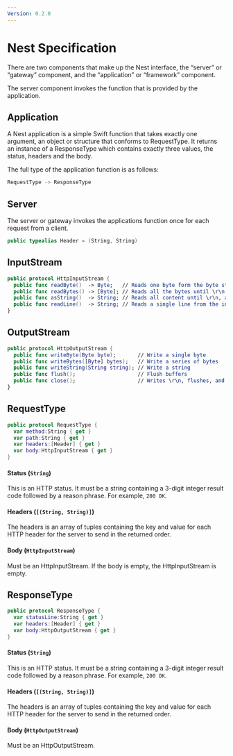 ```yaml
---
Version: 0.2.0
---
```


# Nest Specification

There are two components that make up the Nest interface, the “server” or
“gateway” component, and the “application” or “framework” component.

The server component invokes the function that is provided by the application.

## Application

A Nest application is a simple Swift function that takes exactly one argument,
an object or structure that conforms to RequestType. It returns an instance
of a ResponseType which contains exactly three values, the status, headers
and the body.

The full type of the application function is as follows:

```swift
RequestType -> ResponseType
```

## Server

The server or gateway invokes the applications function once for each request
from a client.

```swift
public typealias Header = (String, String)
```

## InputStream

```swift
public protocol HttpInputStream {
  public func readByte()  -> Byte;   // Reads one byte form the byte stream
  public func readBytes() -> [Byte]; // Reads all the bytes until \r\n into a byte array
  public func asString()  -> String; // Reads all content until \r\n, and converts it to a string
  public func readLine()  -> String; // Reads a single line from the input stream
}
```

## OutputStream

```swift
public protocol HttpOutputStream {
  public func writeByte(Byte byte);       // Write a single byte
  public func writeBytes([Byte] bytes);   // Write a series of bytes
  public func writeString(String string); // Write a string
  public func flush();                    // Flush buffers
  public func close();                    // Writes \r\n, flushes, and then closes.
}
```

## RequestType

```swift
public protocol RequestType {
  var method:String { get }
  var path:String { get }
  var headers:[Header] { get }
  var body:HttpInputStream { get }
}
```

#### Status (`String`)

This is an HTTP status. It must be a string containing a 3-digit integer result code followed by a reason phrase. For example, `200 OK`.

#### Headers (`[(String, String)]`)

The headers is an array of tuples containing the key and value for each HTTP header for the server to send in the returned order.

#### Body (`HttpInputStream`)

Must be an HttpInputStream. If the body is empty, the HttpInputStream is empty.

## ResponseType

```swift
public protocol ResponseType {
  var statusLine:String { get }
  var headers:[Header] { get }
  var body:HttpOutputStream { get }
}
```

#### Status (`String`)

This is an HTTP status. It must be a string containing a 3-digit integer result code followed by a reason phrase. For example, `200 OK`.

#### Headers (`[(String, String)]`)

The headers is an array of tuples containing the key and value for each HTTP header for the server to send in the returned order.

#### Body (`HttpOutputStream`)

Must be an HttpOutputStream.

